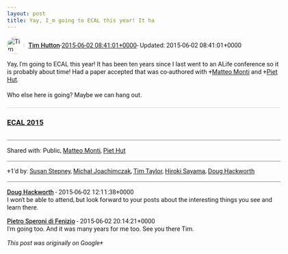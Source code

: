```yaml
---
layout: post
title: Yay, I_m going to ECAL this year! It ha
---
```


<html><head><meta charset="utf-8"><title>Yay, I&amp;#39;m going to ECAL this year! It has been ten years since I last went...</title><style>body {font: 11pt Roboto, Arial, sans-serif; max-width: 640px; margin: 24px;}.author-photo {border-radius: 50%; margin-right: 10px; width: 40px;}.author {font-weight: 500;}.main-content {margin: 15px 0 15px;}.post-title {font-weight: bold;}.location {display: block; margin-top: 15px;}.location img {float: left; margin-right: 5px; width: 20px;}.media-link {display: inline-block; max-width: 100%; vertical-align: top;}.media-link p {margin-top: 5px; max-height: 4em; overflow: scroll;}.media {max-height: 100vh; max-width: 100%;}.video-placeholder {background: black; display: flex; height: 300px; max-width: 100%; width: 640px;}.play-icon {border-bottom: 30px solid transparent; border-left: 50px solid white; border-top: 30px solid transparent; color: white; margin: auto;}.album {max-height: 800px; overflow: scroll; width: calc(100vw - 48px);}.album .media-link {margin-right: 5px; max-width: 250px;}.album .media {max-height: 250px;}.link-embed {border-top: 1px solid lightgrey; display: block; margin-top: 20px;}.link-embed img {max-width: 100%;}.inline-link-embed {display: block;}.inline-link-embed img {vertical-align: middle;}.link-title {display: inline-block; font-size: medium; font-weight: 300; padding-left: 1em;}.reshare-attribution {display: block; font-weight: bold; margin-bottom: 10px;}.poll-image {margin-bottom: 5px; max-height: 300px; max-width: 500px;}.poll-choice {align-items: center; display: flex; margin-bottom: 5px; max-width: 500px;}.poll-choice-percentage {background-color: lightblue; height: 100%; left: 0; position: absolute; z-index: -1;}.poll-choice-selected {margin-right: 5px;}.poll-choice-results {border: 1px solid lightgray; border-radius: 5px; display: flex; line-height: 40px; overflow: hidden; padding: 0 8px; position: relative;}.poll-choice-results, .poll-choice-description {flex-grow: 1; margin-right: 10px;}.poll-choice-image {width: 100%;}.poll-choice-image, .poll-choice-image img {max-height: 40px; max-width: 100px;}.poll-choice-votes {max-height: 100px; overflow: auto;}.plus-entity-embed {color: black; display: block; text-decoration: none;}.plus-entity-embed-cover-photo {max-height: 300px; max-width: 100%;}.plus-entity-embed-info {padding: 0 1em 1em;}.plus-entity-embed-info h2 {font-weight: 500; margin: 10px 0;}.plus-entity-embed-info p {font-size: small; margin: 0;}.collection-owner-avatar {border-radius: 50%; border: 2px solid white; height: 40px; margin-top: -22px;}.visibility {padding: 1em 0; border-top: 1px solid grey;}.post-activity {padding: 1em 0; border-top: 1px solid grey;}.comments {border-top: 1px solid gray; padding-top: 1em;}.comment + .comment {margin-top: 1em;}.comment .media-link, .comment .inline-link-embed {margin-top: 5px;}</style></head><body><div style="margin-bottom:1em;"><div style="display:flex; align-items:center"><img class="author-photo" src="https://lh4.googleusercontent.com/-epo4ZZKNqEw/AAAAAAAAAAI/AAAAAAAAVSU/qu3LpcHEnoQ/s64-c/photo.jpg" alt="Tim Hutton"><a href="https://plus.google.com/+TimHutton" target="_blank" class="author">Tim Hutton</a> - <a target="_blank" href="https://plus.google.com/+TimHutton/posts/6FQd8zx1DyK">2015-06-02 08:41:01+0000</a><span> - Updated: 2015-06-02 08:41:01+0000</span></div><div class="main-content">Yay, I&#39;m going to ECAL this year! It has been ten years since I last went to an ALife conference so it is probably about time! Had a paper accepted that was co-authored with <span class="proflinkWrapper"><span class="proflinkPrefix">+</span><a class="proflink bidi_isolate" href="https://plus.google.com/100607203136544333565" oid="100607203136544333565" >Matteo Monti</a></span> and <span class="proflinkWrapper"><span class="proflinkPrefix">+</span><a class="proflink bidi_isolate" href="https://plus.google.com/100838263015776465532" oid="100838263015776465532" >Piet Hut</a></span>.<br><br>Who else here is going? Maybe we can hang out.</div><a href="http://www.cs.york.ac.uk/nature/ecal2015/programme.html" target="_blank" class="link-embed"><h3>ECAL 2015</h3><img src="http://www.cs.york.ac.uk/nature/ecal2015/ecal_logo2.png" alt=""></a></div><div class="visibility">Shared with: Public, <a href="https://plus.google.com/100607203136544333565">Matteo Monti</a>, <a href="https://plus.google.com/100838263015776465532">Piet Hut</a></div><div class="post-activity"><div class="plus-oners">+1'd by: <a href="https://plus.google.com/103514385621468271357">Susan Stepney</a>, <a href="https://plus.google.com/+mjoach">Michał Joachimczak</a>, <a href="https://plus.google.com/+TimTaylorUK">Tim Taylor</a>, <a href="https://plus.google.com/108656957140823938500">Hiroki Sayama</a>, <a href="https://plus.google.com/111750881748363551870">Doug Hackworth</a></div></div><div class="comments"><div class="comment"><a target="_blank" href="https://plus.google.com/111750881748363551870" class="author">Doug Hackworth</a><span class="time"> - 2015-06-02 12:11:38+0000</span><div class="comment-content">I won&#39;t be able to attend, but look forward to your posts about the interesting things you see and learn there. </div></div><div class="comment"><a target="_blank" href="https://plus.google.com/+PietroSperonidiFenizio" class="author">Pietro Speroni di Fenizio</a><span class="time"> - 2015-06-02 20:14:21+0000</span><div class="comment-content">I&#39;m going too. And it was many years for me too. See you there Tim.</div></div></div></body></html>

<i>This post was originally on Google+</i>